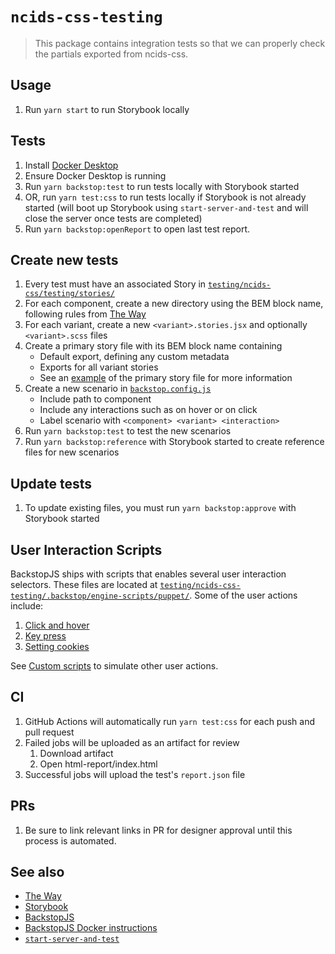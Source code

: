 # `ncids-css-testing`

> This package contains integration tests so that we can properly check the partials exported from ncids-css.

## Usage
1. Run `yarn start` to run Storybook locally

## Tests
1. Install [Docker Desktop](https://hub.docker.com/search?type=edition&offering=community&architecture=amd64)
2. Ensure Docker Desktop is running
3. Run `yarn backstop:test` to run tests locally with Storybook started
4. OR, run `yarn test:css` to run tests locally if Storybook is not already started (will boot up Storybook using `start-server-and-test` and will close the server once tests are completed)
5. Run `yarn backstop:openReport` to open last test report.

## Create new tests
1. Every test must have an associated Story in [`testing/ncids-css/testing/stories/`](./testing/ncids-css/testing/stories/)
2. For each component, create a new directory using the BEM block name, following rules from [The Way](https://github.com/NCIOCPL/ncids/wiki/The-Way)
3. For each variant, create a new `<variant>.stories.jsx` and optionally `<variant>.scss` files
4. Create a primary story file with its BEM block name containing
   * Default export, defining any custom metadata
   * Exports for all variant stories
   * See an [example](https://github.com/storybookjs/storybook/blob/next/MIGRATION.md#deprecated-support-for-duplicate-kinds) of the primary story file for more information
5. Create a new scenario in [`backstop.config.js`](./testing/ncids-css-testing/backstop.config.js)
   * Include path to component
   * Include any interactions such as on hover or on click
   * Label scenario with `<component> <variant> <interaction>`
6. Run `yarn backstop:test` to test the new scenarios
7. Run `yarn backstop:reference` with Storybook started to create reference files for new scenarios

## Update tests
1. To update existing files, you must run `yarn backstop:approve` with Storybook started

## User Interaction Scripts
BackstopJS ships with scripts that enables several user interaction selectors. These files are located at [`testing/ncids-css-testing/.backstop/engine-scripts/puppet/`](./testing/ncids-css-testing/.backstop/engine-scripts/puppet). Some of the user actions include:

1. [Click and hover](https://github.com/garris/BackstopJS#testing-click-and-hover-interactions)
2. [Key press](https://github.com/garris/BackstopJS#key-press-interactions)
3. [Setting cookies](https://github.com/garris/BackstopJS#setting-cookies)

See [Custom scripts](https://github.com/garris/BackstopJS#running-custom-scripts) to simulate other user actions.

## CI
1. GitHub Actions will automatically run `yarn test:css` for each push and pull request
2. Failed jobs will be uploaded as an artifact for review
   1. Download artifact
   2. Open html-report/index.html
3. Successful jobs will upload the test's `report.json` file

## PRs
1. Be sure to link relevant links in PR for designer approval until this process is automated.

## See also
* [The Way](https://github.com/NCIOCPL/ncids/wiki/The-Way)
* [Storybook](https://storybook.js.org/docs/react/get-started/introduction)
* [BackstopJS](https://github.com/garris/BackstopJS)
* [BackstopJS Docker instructions](https://github.com/garris/BackstopJS#using-docker-for-testing-across-different-environments)
* [`start-server-and-test`](https://github.com/bahmutov/start-server-and-test)

